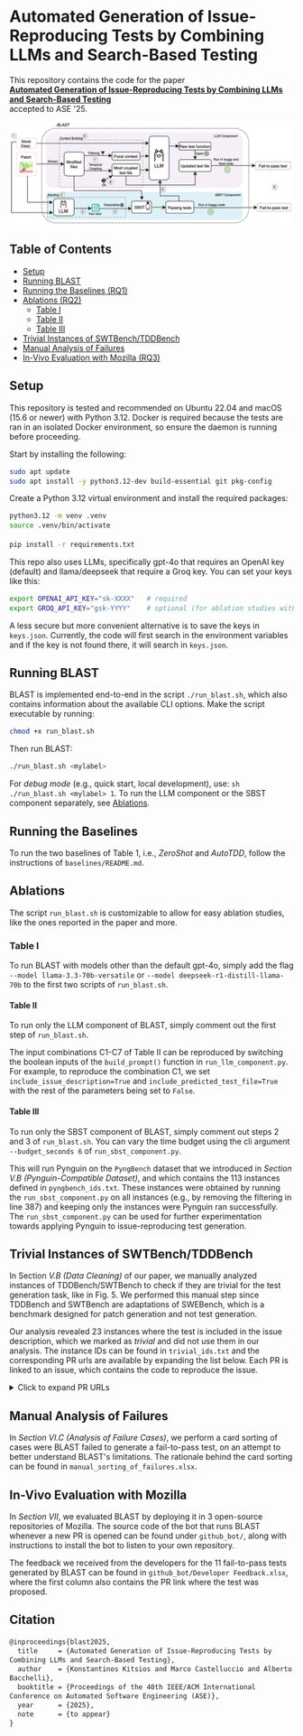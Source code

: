 # Automated Generation of Issue-Reproducing Tests by Combining LLMs and Search-Based Testing

This repository contains the code for the paper  
[**Automated Generation of Issue-Reproducing Tests by Combining LLMs and Search-Based Testing**](https://arxiv.org/pdf/2509.01616)  
accepted to ASE '25.

<p align="center">
  <img src="assets/blast.png" alt="Overview Figure" width="700"/>
</p>


## Table of Contents
- [Setup](#setup)
- [Running BLAST](#running-blast)
- [Running the Baselines (RQ1)](#running-the-baselines)
- [Ablations (RQ2)](#placeholder-section-2)
  - [Table I](#table-i)
  - [Table II](#table-ii)
  - [Table III](#table-iii)
- [Trivial Instances of SWTBench/TDDBench](#trivial-instances-of-swtbenchtddbench)
- [Manual Analysis of Failures](#manual-analysis-of-failures)
- [In-Vivo Evaluation with Mozilla (RQ3)](#in-vivo-evaluation-with-mozilla)


## Setup
This repository is tested and recommended on Ubuntu 22.04 and macOS (15.6 or newer) with Python 3.12. Docker is required because the tests are ran in an isolated Docker environment, so ensure the daemon is running before proceeding.

Start by installing the following:
```sh
sudo apt update
sudo apt install -y python3.12-dev build-essential git pkg-config
```

Create a Python 3.12 virtual environment and install the required packages:
```sh
python3.12 -m venv .venv
source .venv/bin/activate

pip install -r requirements.txt
```

This repo also uses LLMs, specifically gpt-4o that requires an OpenAI key (default) and llama/deepseek that require a Groq key. You can set your keys like this:
```sh
export OPENAI_API_KEY="sk-XXXX"   # required
export GROQ_API_KEY="gsk-YYYY"    # optional (for ablation studies with LLaMA/DeepSeek)
```

A less secure but more convenient alternative is to save the keys in `keys.json`. Currently, the code will first search in the environment variables and if the key is not found there, it will search in `keys.json`.

## Running BLAST
BLAST is implemented end-to-end in the script `./run_blast.sh`, which also contains information about the available CLI options. Make the script executable by running:

```sh
chmod +x run_blast.sh
```

Then run BLAST:

```sh
./run_blast.sh <mylabel>
```

For *debug mode* (e.g., quick start, local development), use: `sh ./run_blast.sh <mylabel> 1`. To run the LLM component or the SBST component separately, see [Ablations](#ablations).


## Running the Baselines
To run the two baselines of Table 1, i.e., *ZeroShot* and *AutoTDD*, follow the instructions of `baselines/README.md`.



## Ablations

The script `run_blast.sh` is customizable to allow for easy ablation studies, like the ones reported in the paper and more.

### Table I
To run BLAST with models other than the default gpt-4o, simply add the flag `--model llama-3.3-70b-versatile` or `--model deepseek-r1-distill-llama-70b` to the first two scripts of `run_blast.sh`.

#### Table II
To run only the LLM component of BLAST, simply comment out the first step of `run_blast.sh`.

The input combinations C1-C7 of Table II can be reproduced by switching the boolean inputs of the `build_prompt()` function in `run_llm_component.py`. For example, to reproduce the combination C1, we set `include_issue_description=True` and `include_predicted_test_file=True` with the rest of the parameters being set to `False`.

#### Table III
To run only the SBST component of BLAST, simply comment out steps 2 and 3 of `run_blast.sh`. You can vary the time budget using the cli argument `--budget_seconds 6` of `run_sbst_component.py`.

This will run Pynguin on the `PyngBench` dataset that we introduced in *Section V.B (Pynguin-Compatible Dataset)*, and which contains the 113 instances defined in `pyngbench_ids.txt`. These instances were obtained by running the `run_sbst_component.py` on all instances (e.g., by removing the filtering in line 387) and keeping only the instances were Pynguin ran successfully. The `run_sbst_component.py` can be used for further experimentation towards applying Pynguin to issue-reproducing test generation.

## Trivial Instances of SWTBench/TDDBench

In Section *V.B (Data Cleaning)* of our paper, we manually analyzed instances of TDDBench/SWTBench to check if they are trivial for the test generation task, like in Fig. 5. We performed this manual step since TDDBench and SWTBench are adaptations of SWEBench, which is a benchmark designed for patch generation and not test generation.

Our analysis revealed 23 instances where the test is included in the issue description, which we marked as *trivial* and did not use them in our analysis. The instance IDs can be found in `trivial_ids.txt` and the corresponding PR urls are available by expanding the list below. Each PR is linked to an issue, which contains the code to reproduce the issue.

<details>
  <summary>Click to expand PR URLs</summary>

- [django/django#16032](https://github.com/django/django/pull/16032)  
- [django/django#15280](https://github.com/django/django/pull/15280)  
- [django/django#15128](https://github.com/django/django/pull/15128)  
- [django/django#15503](https://github.com/django/django/pull/15503)  
- [django/django#13964](https://github.com/django/django/pull/13964)  
- [django/django#11734](https://github.com/django/django/pull/11734)  
- [django/django#14034](https://github.com/django/django/pull/14034)  
- [django/django#16661](https://github.com/django/django/pull/16661)  
- [django/django#11532](https://github.com/django/django/pull/11532)  
- [django/django#11265](https://github.com/django/django/pull/11265)  
- [django/django#12663](https://github.com/django/django/pull/12663)  
- [django/django#15315](https://github.com/django/django/pull/15315)  
- [django/django#11964](https://github.com/django/django/pull/11964)  
- [django/django#15104](https://github.com/django/django/pull/15104)
- [django/django#12273](https://github.com/django/django/pull/12273)  
- [matplotlib/matplotlib#23299](https://github.com/matplotlib/matplotlib/pull/23299)  
- [pytest-dev/pytest#5262](https://github.com/pytest-dev/pytest/pull/5262)
- [pytest-dev/pytest#7432](https://github.com/pytest-dev/pytest/pull/7432)  
- [pytest-dev/pytest#7205](https://github.com/pytest-dev/pytest/pull/7205)  
- [pytest-dev/pytest#7521](https://github.com/pytest-dev/pytest/pull/7521)  
- [pytest-dev/pytest#10051](https://github.com/pytest-dev/pytest/pull/10051)
- [scikit-learn/scikit-learn#13142](https://github.com/scikit-learn/scikit-learn/pull/13142)  
- [sympy/sympy#23824](https://github.com/sympy/sympy/pull/23824)  


</details>

## Manual Analysis of Failures
In *Section VI.C (Analysis of Failure Cases)*, we perform a card sorting of cases were BLAST failed to generate a fail-to-pass test, on an attempt to better understand BLAST's limitations. The rationale behind the card sorting can be found in `manual_sorting_of_failures.xlsx`.


## In-Vivo Evaluation with Mozilla
In *Section VII*, we evaluated BLAST by deploying it in 3 open-source repositories of Mozilla. The source code of the bot that runs BLAST whenever a new PR is opened can be found under `github_bot/`, along with instructions to install the bot to listen to your own repository.

The feedback we received from the developers for the 11 fail-to-pass tests generated by BLAST can be found in `github_bot/Developer Feedback.xlsx`, where the first column also contains the PR link where the test was proposed.

## Citation

```
@inproceedings{blast2025,
  title     = {Automated Generation of Issue-Reproducing Tests by Combining LLMs and Search-Based Testing},
  author    = {Konstantinos Kitsios and Marco Castelluccio and Alberto Bacchelli},
  booktitle = {Proceedings of the 40th IEEE/ACM International Conference on Automated Software Engineering (ASE)},
  year      = {2025},
  note      = {to appear}
}
```
